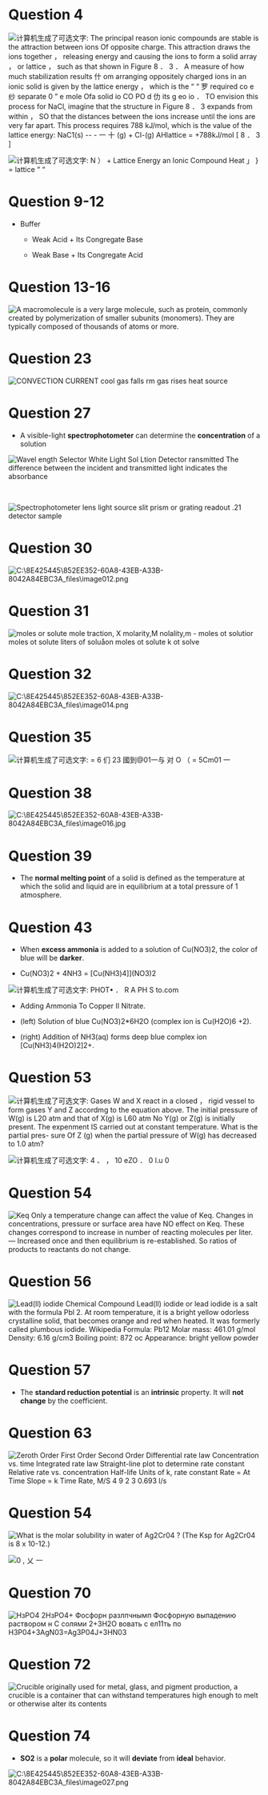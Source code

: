 # Question 4

 ![计算机生成了可选文字: The principal reason ionic compounds are stable is the
 attraction between ions Of opposite charge. This attraction draws the
 ions together ， releasing energy and causing the ions to form a solid
 array ， or lattice ， such as that shown in Figure 8 ． 3 ． A measure of
 how much stabilization results 什 om arranging oppositely charged ions
 in an ionic solid is given by the lattice energy ， which is the “ “ 罗
 required co e 纱 separate 0 ” e mole Ofa solid io CO PO d 仂 its g eo io
 ． TO envision this process for NaCl, imagine that the structure in
 Figure 8 ． 3 expands from within ， SO that the distances between the
 ions increase until the ions are very far apart. This process requires
 788 kJ/moI, which is the value of the lattice energy: NaC1(s) -- - 一 十
 (g) + Cl-(g) AHIattice = +788kJ/moI \[ 8 ． 3 \] ](./media/image6.png)
 
 ![计算机生成了可选文字: N ） + Lattice Energy an Ionic Compound Heat 」 } =
 lattice “ “ ](./media/image7.png)

# Question 9-12

  -  Buffer
    
      -  Weak Acid + Its Congregate Base
    
      -  Weak Base + Its Congregate Acid

# Question 13-16

![A macromolecule is a very large molecule, such as protein, commonly
created by polymerization of smaller subunits (monomers). They are
typically composed of thousands of atoms or more. ](./media/image8.png)

# Question 23

![CONVECTION CURRENT cool gas falls rm gas rises heat source
](./media/image9.png)

# Question 27

  -  A visible-light **spectrophotometer** can determine the
     **concentration** of a solution

 ![Wavel ength Selector White Light Sol Ltion Detector ransmitted The
 difference between the incident and transmitted light indicates the
 absorbance ](./media/image10.png)
 
  
 
 ![Spectrophotometer lens light source slit prism or grating readout
 .21 detector sample
](./media/image11.png)

# Question 30

![C:\\8E425445\\852EE352-60A8-43EB-A33B-8042A84EBC3A\_files\\image012.png](./media/image12.png)

# Question 31

 ![moles or solute mole traction, X molarity,M nolality,m - moles ot
 solutior moles ot solute liters of soluåon moles ot solute k ot solve
 ](./media/image13.gif)

# Question 32

![C:\\8E425445\\852EE352-60A8-43EB-A33B-8042A84EBC3A\_files\\image014.png](./media/image14.png)

# Question 35

 ![计算机生成了可选文字: = 6 们 23 國到@01一与 对 O （ = 5Cm01 一
](./media/image15.png)

# Question 38

![C:\\8E425445\\852EE352-60A8-43EB-A33B-8042A84EBC3A\_files\\image016.jpg](./media/image16.jpg)

# Question 39

  -  The **normal melting point** of a solid is defined as the
     temperature at which the solid and liquid are in equilibrium at a
     total pressure of 1 atmosphere.

# Question 43

  -  When **excess ammonia** is added to a solution of Cu(NO3)2, the
     color of blue will be **darker**.

  -  Cu(NO3)2 + 4NH3 = \[Cu(NH3)4\]\](NO3)2

 ![计算机生成了可选文字: PHOT• ． R A PH S to.com ](./media/image17.png)

  -  Adding Ammonia To Copper II Nitrate.

  -  (left) Solution of blue Cu(NO3)2\*6H2O (complex ion is Cu(H2O)6
     +2).

  -  (right) Addition of NH3(aq) forms deep blue complex ion
     \[Cu(NH3)4(H2O)2\]2+.

# Question 53

 ![计算机生成了可选文字: Gases W and X react in a closed ， rigid vessel to form
 gases Y and Z accordmg to the equation above. The initial pressure of
 W(g) is L20 atm and that of X(g) is L60 atm No Y(g) or Z(g) is
 initially present. The expenment IS carried out at constant
 temperature. What is the partial pres- sure Of Z (g) when the partial
 pressure of W(g) has decreased to 1.0 atm? ](./media/image18.png)
 
 ![计算机生成了可选文字: 4 、 ， 10 eZO ． 0 l.u 0 ](./media/image19.png)

# Question 54

 ![Keq Only a temperature change can affect the value of Keq. Changes
 in concentrations, pressure or surface area have NO effect on Keq.
 These changes correspond to increase in number of reacting molecules
 per liter. — Increased once and then equilibrium is re-established. So
 ratios of products to reactants do not change. ](./media/image20.png)

# Question 56

 ![Lead(ll) iodide Chemical Compound Lead(ll) iodide or lead iodide is
 a salt with the formula Pbl 2. At room temperature, it is a bright
 yellow odorless crystalline solid, that becomes orange and red when
 heated. It was formerly called plumbous iodide. Wikipedia Formula:
 Pb12 Molar mass: 461.01 g/mol Density: 6.16 g/cm3 Boiling point: 872
 oc Appearance: bright yellow powder ](./media/image21.png)

# Question 57

  -  The **standard reduction potential** is an **intrinsic** property.
     It will **not change** by the coefficient.

# Question 63

![Zeroth Order First Order Second Order Differential rate law
Concentration vs. time Integrated rate law Straight-line plot to
determine rate constant Relative rate vs. concentration Half-life Units
of k, rate constant Rate = At Time Slope = k Time
Rate, M/S 4 9 2 3 0.693 l/s ](./media/image22.png)

# Question 54

 ![What is the molar solubility in water of Ag2Cr04 ? (The Ksp for
 Ag2Cr04 is 8 x 10-12.) ](./media/image23.png)
 
 ![0 , 乂 一 ](./media/image24.png)

# Question 70

![НзРО4 2НзРО4+ Фосфорн разлпчнымп Фосфорную выпадению раствором н С
солями 2+3Н2О вовать с ел11ть по H3P04+3AgN03=Ag3P04J+3HN03
](./media/image25.png)

# Question 72

 ![Crucible originally used for metal, glass, and pigment production, a
 crucible is a container that can withstand temperatures high enough to
 melt or otherwise alter its contents ](./media/image26.png)

# Question 74

  -  **SO2** is a **polar** molecule, so it will **deviate** from
     **ideal**
 behavior.

 ![C:\\8E425445\\852EE352-60A8-43EB-A33B-8042A84EBC3A\_files\\image027.png](./media/image27.png)